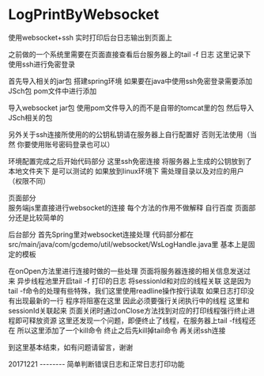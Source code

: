 # LogPrintByWebsocket
使用websocket+ssh 实时打印后台日志输出到页面上

之前做的一个系统里需要在页面直接查看后台服务器上的tail -f 日志 这里记录下
使用ssh进行免密登录 

首先导入相关的jar包  搭建spring环境
如果要在java中使用ssh免密登录需要添加JSch包 pom文件中进行添加

导入websocket jar包 使用pom文件导入的而不是自带的tomcat里的包
然后导入JSch相关的包

另外关于ssh连接所使用的的公钥私钥请在服务器上自行配置好 否则无法使用（当然 你要使用账号密码登录也可以）

环境配置完成之后开始代码部分
这里ssh免密连接 将服务器上生成的公钥放到了本地文件夹下 是可以测试的 如果放到linux环境下 需处理目录以及对应的用户（权限不同）

页面部分  
服务端js里直接进行websocket的连接  每个方法的作用不做解释 自行百度 页面部分还是比较简单的

后台部分
首先Spring里对websocket连接处理 代码部分都在src/main/java/com/gcdemo/util/websocket/WsLogHandle.java里
基本上是固定的模板

在onOpen方法里进行连接时做的一些处理 页面将服务器连接的相关信息发送过来 异步线程池里开启tail -f 打印的日志 将sessionId和对应的线程关联
这是因为tail -f命令的处理有些特殊，我们这里使用readline操作按行读取 如果日志打印没有出现最新的一行 程序将阻塞在这里
因此必须要强行关闭执行中的线程 这里和sessionId关联起来 页面关闭时通过onClose方法找到对应的打印线程强行终止进程即可释放资源
这里还发现一个问题，即便终止了线程，在服务器上tail -f线程还在 所以这里添加了一个kill命令 终止之后先kill掉tail命令 再关闭ssh连接

到这里基本结束，如有问题请留言，谢谢

20171221 -------- 简单判断错误日志和正常日志打印功能



